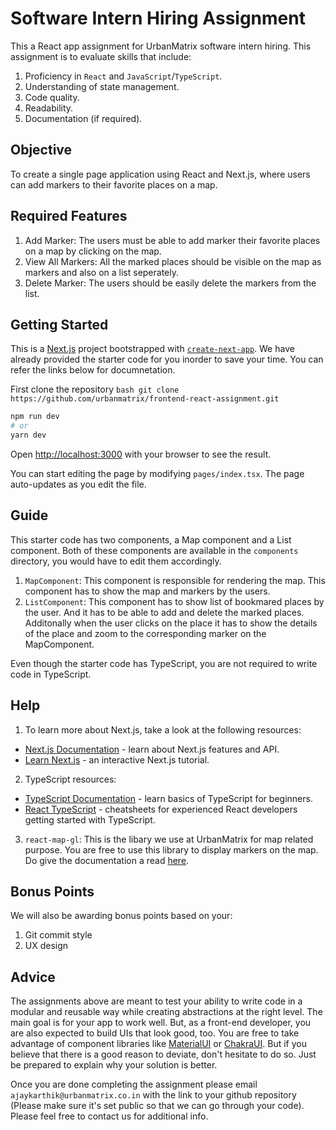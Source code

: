 # Software Intern Hiring Assignment
This a React app assignment for UrbanMatrix software intern hiring. This assignment is to evaluate skills that include:
1. Proficiency in `React` and `JavaScript`/`TypeScript`.
2. Understanding of state management.
3. Code quality.
4. Readability.
5. Documentation (if required).

## Objective
To create a single page application using React and Next.js, where users can add markers to their favorite places on a map.

## Required Features
1. Add Marker: The users must be able to add marker their favorite places on a map by clicking on the map. 
2. View All Markers: All the marked places should be visible on the map as markers and also on a list seperately.
3. Delete Marker: The users should be easily delete the markers from the list.

## Getting Started
This is a [Next.js](https://nextjs.org/) project bootstrapped with [`create-next-app`](https://github.com/vercel/next.js/tree/canary/packages/create-next-app). We have already provided the starter code for you inorder to save your time. You can refer the links below for documnetation. 

First clone the repository
```bash git clone https://github.com/urbanmatrix/frontend-react-assignment.git```

```bash
npm run dev
# or
yarn dev
```

Open [http://localhost:3000](http://localhost:3000) with your browser to see the result.

You can start editing the page by modifying `pages/index.tsx`. The page auto-updates as you edit the file.

## Guide
This starter code has two components, a Map component and a List component. Both of these components are available in the `components` directory, you would have to edit them accordingly.
1. `MapComponent`: This component is responsible for rendering the map. This component has to show the map and markers by the users.
2. `ListComponent`: This component has to show list of bookmared places by the user. And it has to be able to add and delete the marked places.
Additonally when the user clicks on the place it has to show the details of the place and zoom to the corresponding marker on the MapComponent.

Even though the starter code has TypeScript, you are not required to write code in TypeScript.

## Help

1. To learn more about Next.js, take a look at the following resources:
- [Next.js Documentation](https://nextjs.org/docs) - learn about Next.js features and API.
- [Learn Next.js](https://nextjs.org/learn) - an interactive Next.js tutorial.
2. TypeScript resources:
- [TypeScript Documentation](https://www.typescriptlang.org/docs/handbook/typescript-from-scratch.html) - learn basics of TypeScript for beginners.
- [React TypeScript](https://react-typescript-cheatsheet.netlify.app/) - cheatsheets for experienced React developers getting started with TypeScript.
3. `react-map-gl`: This is the libary we use at UrbanMatrix for map related purpose. You are free to use this library to display markers on the map. Do give the documentation a read [here](https://visgl.github.io/react-map-gl/docs).

## Bonus Points
We will also be awarding bonus points based on your:
1. Git commit style
2. UX design

## Advice
The assignments above are meant to test your ability to write code in a modular and reusable way while creating abstractions at the right level. The main goal is for your app to work well. But, as a front-end developer, you are also expected to build UIs that look good, too. You are free to take advantage of component libraries like [MaterialUI](https://mui.com/getting-started/usage/) or [ChakraUI](https://chakra-ui.com/).  But if you believe that there is a good reason to deviate, don't hesitate to do so. Just be prepared to explain why your solution is better.

Once you are done completing the assignment please email `ajaykarthik@urbanmatrix.co.in` with the link to your github repository (Please make sure it's set public so that we can go through your code). Please feel free to contact us for additional info.

